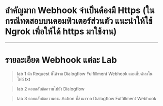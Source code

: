 # สำคัญมาก Webhook จำเป็นต้องมี Https (ในกรณีทดสอบบนคอมพิวเตอร์ส่วนตัว แนะนำให้ใช้ Ngrok เพื่อให้ได้ https มาใช้งาน)
---------------------------------------------------------------------

# รายละเอียด Webhook แต่ละ Lab

> lab 1 ดัก Request ที่ได้จาก Dialogflow Fulfillment Webhook และเก็บค่าลงในไฟล์ txt

> lab 2 ตอบกลับข้อความไปยัง Dialogflow

> lab 3 ตอบกลับข้อความตาม Action ที่ส่งมาจาก Dialogflow Fulfillment Webhook

